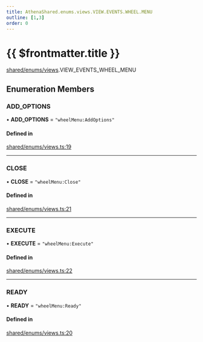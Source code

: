 ```yaml
---
title: AthenaShared.enums.views.VIEW.EVENTS.WHEEL.MENU
outline: [1,3]
order: 0
---
```


# {{ $frontmatter.title }}


[shared/enums/views](../modules/shared_enums_views.md).VIEW_EVENTS_WHEEL_MENU

## Enumeration Members

### ADD\_OPTIONS

• **ADD\_OPTIONS** = ``"wheelMenu:AddOptions"``

#### Defined in

[shared/enums/views.ts:19](https://github.com/Stuyk/altv-athena/blob/ce61c7c/src/core/shared/enums/views.ts#L19)

___

### CLOSE

• **CLOSE** = ``"wheelMenu:Close"``

#### Defined in

[shared/enums/views.ts:21](https://github.com/Stuyk/altv-athena/blob/ce61c7c/src/core/shared/enums/views.ts#L21)

___

### EXECUTE

• **EXECUTE** = ``"wheelMenu:Execute"``

#### Defined in

[shared/enums/views.ts:22](https://github.com/Stuyk/altv-athena/blob/ce61c7c/src/core/shared/enums/views.ts#L22)

___

### READY

• **READY** = ``"wheelMenu:Ready"``

#### Defined in

[shared/enums/views.ts:20](https://github.com/Stuyk/altv-athena/blob/ce61c7c/src/core/shared/enums/views.ts#L20)
